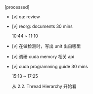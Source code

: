 [processed]

* [v] qa: review

* [v] reorg: documents 30 mins

    10:44 ~ 11:10

* [v] 在做检测时，写出 unit 出自哪里

* [v] 调研 cuda memory 相关 api

* [v] cuda programming guide 30 mins

    15:13 ~ 17:25

    从 2.2. Thread Hierarchy 开始看